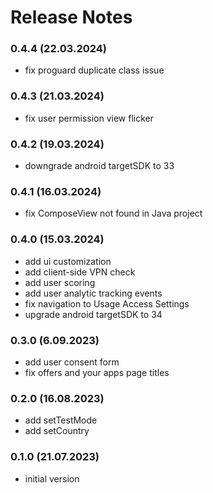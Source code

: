 # Release Notes

### 0.4.4 (22.03.2024)
* fix proguard duplicate class issue

### 0.4.3 (21.03.2024)
* fix user permission view flicker

### 0.4.2 (19.03.2024)
* downgrade android targetSDK to 33

### 0.4.1 (16.03.2024)
* fix ComposeView not found in Java project

### 0.4.0 (15.03.2024)
* add ui customization
* add client-side VPN check
* add user scoring
* add user analytic tracking events
* fix navigation to Usage Access Settings
* upgrade android targetSDK to 34

### 0.3.0 (6.09.2023)
* add user consent form
* fix offers and your apps page titles

### 0.2.0 (16.08.2023)
* add setTestMode
* add setCountry

### 0.1.0 (21.07.2023)
* initial version
